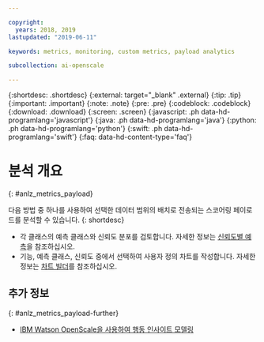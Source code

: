 ```yaml
---

copyright:
  years: 2018, 2019
lastupdated: "2019-06-11"

keywords: metrics, monitoring, custom metrics, payload analytics

subcollection: ai-openscale

---
```


{:shortdesc: .shortdesc}
{:external: target="_blank" .external}
{:tip: .tip}
{:important: .important}
{:note: .note}
{:pre: .pre}
{:codeblock: .codeblock}
{:download: .download}
{:screen: .screen}
{:javascript: .ph data-hd-programlang='javascript'}
{:java: .ph data-hd-programlang='java'}
{:python: .ph data-hd-programlang='python'}
{:swift: .ph data-hd-programlang='swift'}
{:faq: data-hd-content-type='faq'}




# 분석 개요
{: #anlz_metrics_payload}

다음 방법 중 하나를 사용하여 선택한 데이터 범위의 배치로 전송되는 스코어링 페이로드를 분석할 수 있습니다.
{: shortdesc}

- 각 클래스의 예측 클래스와 신뢰도 분포를 검토합니다. 자세한 정보는 [신뢰도별 예측](https://test.cloud.ibm.com/docs/services/ai-openscale?topic=ai-openscale-anlz_metrics_payload)을 참조하십시오. 
- 기능, 예측 클래스, 신뢰도 중에서 선택하여 사용자 정의 차트를 작성합니다. 자세한 정보는 [차트 빌더](https://test.cloud.ibm.com/docs/services/ai-openscale?topic=ai-openscale-chart_builder)를 참조하십시오. 

## 추가 정보
{: #anlz_metrics_payload-further}

- [IBM Watson OpenScale을 사용하여 행동 인사이트 모델링](https://medium.com/trusted-ai/model-behavioural-insights-using-ibm-watson-openscale-f8bcd2311f4e)

